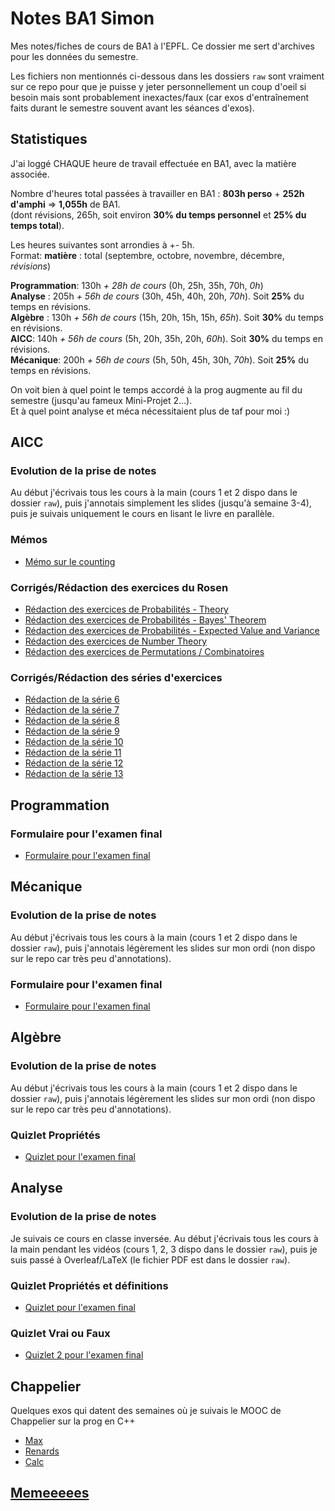 # Notes BA1 Simon

Mes notes/fiches de cours de BA1 à l'EPFL. Ce dossier me sert d'archives pour les données du semestre.

Les fichiers non mentionnés ci-dessous dans les dossiers `raw` sont vraiment sur ce repo pour que je puisse y jeter personnellement un coup d'oeil si besoin mais sont probablement inexactes/faux (car exos d'entraînement faits durant le semestre souvent avant les séances d'exos).

## Statistiques

J'ai loggé CHAQUE heure de travail effectuée en BA1, avec la matière associée.

Nombre d'heures total passées à travailler en BA1 : **803h perso** + **252h d'amphi** => **1,055h** de BA1.  
(dont révisions, 265h, soit environ **30% du temps personnel** et **25% du temps total**).

Les heures suivantes sont arrondies à +- 5h.  
Format: **matière** : total (septembre, octobre, novembre, décembre, *révisions*)

**Programmation**: 130h *+ 28h de cours* (0h, 25h, 35h, 70h, *0h*)  
**Analyse** : 205h *+ 56h de cours* (30h, 45h, 40h, 20h, *70h*). Soit **25%** du temps en révisions.  
**Algèbre** : 130h *+ 56h de cours* (15h, 20h, 15h, 15h, *65h*). Soit **30%** du temps en révisions.  
**AICC**: 140h *+ 56h de cours* (5h, 20h, 35h, 20h, *60h*). Soit **30%** du temps en révisions.  
**Mécanique**: 200h *+ 56h de cours* (5h, 50h, 45h, 30h, *70h*). Soit **25%** du temps en révisions.  

On voit bien à quel point le temps accordé à la prog augmente au fil du semestre (jusqu'au fameux Mini-Projet 2...).  
Et à quel point analyse et méca nécessitaient plus de taf pour moi :)

## AICC

### Evolution de la prise de notes

Au début j'écrivais tous les cours à la main (cours 1 et 2 dispo dans le dossier `raw`), puis j'annotais simplement les slides (jusqu'à semaine 3-4), puis je suivais uniquement le cours en lisant le livre en parallèle.

### Mémos

* [Mémo sur le counting](./aicc/AICC%20Counting%20Sheet.pdf)

### Corrigés/Rédaction des exercices du Rosen

* [Rédaction des exercices de Probabilités - Theory](./aicc/Rosen-Probability-Theory.pdf)
* [Rédaction des exercices de Probabilités - Bayes' Theorem](./aicc/Rosen-Bayes-Theorem.pdf)
* [Rédaction des exercices de Probabilités - Expected Value and Variance](./aicc/Rosen-Expected-Value-Variance.pdf)
* [Rédaction des exercices de Number Theory](./aicc/Rosen-Number-Theory.pdf)
* [Rédaction des exercices de Permutations / Combinatoires](./aicc/Rosen-Perm-Combin.pdf)

### Corrigés/Rédaction des séries d'exercices

* [Rédaction de la série 6](./aicc/Kaser-Homework-6.pdf)
* [Rédaction de la série 7](./aicc/Kaser-Homework-7.pdf)
* [Rédaction de la série 8](./aicc/Kaser-Homework-8.pdf)
* [Rédaction de la série 9](./aicc/Kaser-Homework-9.pdf)
* [Rédaction de la série 10](./aicc/Kaser-Homework-10.pdf)
* [Rédaction de la série 11](./aicc/Kaser-Homework-11.pdf)
* [Rédaction de la série 12](./aicc/Kaser-Homework-12.pdf)
* [Rédaction de la série 13](./aicc/Kaser-Homework-13.pdf)

## Programmation

### Formulaire pour l'examen final

* [Formulaire pour l'examen final](./programmation/Formulaire%20Programmation.pdf)

## Mécanique

### Evolution de la prise de notes

Au début j'écrivais tous les cours à la main (cours 1 et 2 dispo dans le dossier `raw`), puis j'annotais légèrement les slides sur mon ordi (non dispo sur le repo car très peu d'annotations).

### Formulaire pour l'examen final

* [Formulaire pour l'examen final](./mecanique/Mécanique%20Cheat%20Sheet.pdf)

## Algèbre

### Evolution de la prise de notes

Au début j'écrivais tous les cours à la main (cours 1 et 2 dispo dans le dossier `raw`), puis j'annotais légèrement les slides sur mon ordi (non dispo sur le repo car très peu d'annotations).

### Quizlet Propriétés

* [Quizlet pour l'examen final](./algebre/Quizlet%20Algèbre.pdf)

## Analyse

### Evolution de la prise de notes

Je suivais ce cours en classe inversée.
Au début j'écrivais tous les cours à la main pendant les vidéos (cours 1, 2, 3 dispo dans le dossier `raw`), puis je suis passé à Overleaf/LaTeX (le fichier PDF est dans le dossier `raw`).

### Quizlet Propriétés et définitions

* [Quizlet pour l'examen final](./analyse/Quizlet%20Analyse.pdf)

### Quizlet Vrai ou Faux

* [Quizlet 2 pour l'examen final](./analyse/Quizlet%20Analyse%20VF.pdf)

## Chappelier

Quelques exos qui datent des semaines où je suivais le MOOC de Chappelier sur la prog en C++

* [Max](./cpp-chappelier/max.cpp)
* [Renards](./cpp-chappelier/renards.cpp)
* [Calc](./cpp-chappelier/capu_calc.cpp)

## [Memeeeees](./memes/)
